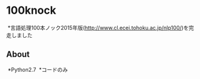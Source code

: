 # 100knock
  *言語処理100本ノック2015年版(http://www.cl.ecei.tohoku.ac.jp/nlp100/)を完走しました

## About
  *Python2.7
  *コードのみ
